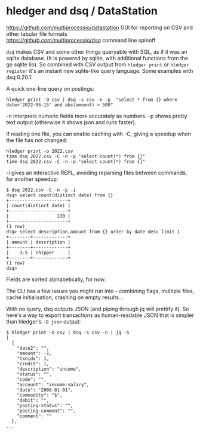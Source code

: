# hledger and dsq / DataStation

<https://github.com/multiprocessio/datastation> GUI for reporting on CSV and other tabular file formats \
<https://github.com/multiprocessio/dsq> command line spinoff 

`dsq` makes CSV and some other things queryable with SQL, as if it was an sqlite database. (It is powered by sqlite, with additional functions from the go sqlite lib). So combined with CSV output from `hledger print` or `hledger register` it's an instant new sqlite-like query language. Some examples with dsq 0.20.1:

A quick one-line query on postings:
```shell
hledger print -O csv | dsq -s csv -n -p  "select * from {} where date>'2022-06-15' and abs(amount) > 500"
```
-n interprets numeric fields more accurately as numbers.
-p shows pretty text output (otherwise it shows json and runs faster).

If reading one file, you can enable caching with -C, giving a speedup when the file has not changed:
```shell
hledger print -o 2022.csv
time dsq 2022.csv -C -n -p "select count(*) from {}"
time dsq 2022.csv -C -n -p "select count(*) from {}"
```

-i gives an interactive REPL, avoiding reparsing files between commands, for another speedup:
```shell
$ dsq 2022.csv -C -n -p -i
dsq> select count(distinct date) from {}
+----------------------+
| count(distinct date) |
+----------------------+
|                  130 |
+----------------------+
(1 row)
dsq> select description,amount from {} order by date desc limit 1
+--------+-------------+
| amount | description |
+--------+-------------+
|    3.5 | chipper     |
+--------+-------------+
(1 row)
dsq>
```

Fields are sorted alphabetically, for now.

The CLI has a few issues you might run into - combining flags, multiple files, cache initialisation, crashing on empty results...

With no query, dsq outputs JSON (and piping through jq will prettify it).
So here's a way to export transactions as human-readable JSON
that is simpler than hledger's `-O json` output:
```shell
$ hledger print -O csv | dsq -s csv -n | jq -S
[
  {
    "date2": "",
    "amount": -1,
    "txnidx": 1,
    "credit": 1,
    "description": "income",
    "status": "",
    "code": "",
    "account": "income:salary",
    "date": "2008-01-01",
    "commodity": "$",
    "debit": "",
    "posting-status": "",
    "posting-comment": "",
    "comment": ""
  },
...
```
